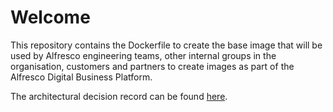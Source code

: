 # Welcome

This repository contains the Dockerfile to create the base image that will be used by Alfresco engineering teams, other internal groups in the organisation, customers and partners to create  images as part of the Alfresco Digital Business Platform.

The architectural decision record can be found [here](https://github.com/Alfresco/alfresco-anaxes-shipyard/blob/master/docs/adrs/0005-base-java-docker-image-composition.md).

